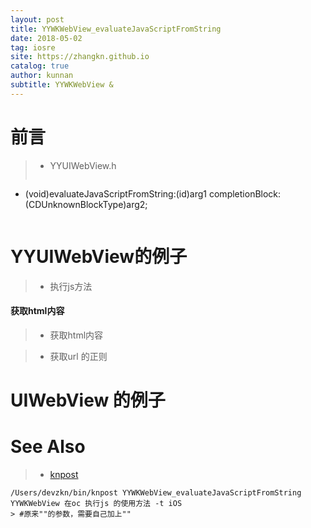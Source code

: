```yaml
---
layout: post
title: YYWKWebView_evaluateJavaScriptFromString
date: 2018-05-02
tag: iosre
site: https://zhangkn.github.io
catalog: true
author: kunnan
subtitle: YYWKWebView & 
---
```


# 前言


>* YYUIWebView.h
>
>```
- (void)evaluateJavaScriptFromString:(id)arg1 completionBlock:(CDUnknownBlockType)arg2;
>```

# YYUIWebView的例子


>* 执行js方法
><script src="https://gist.github.com/zhangkn/5b2a0994c064b79d4d2ceec8d1a4e13a.js"></script>

####  获取html内容

>* 获取html内容
><script src="https://gist.github.com/zhangkn/44615635ba9e0f8da899636dfee6d89a.js"></script>


>* 获取url 的正则
><script src="https://gist.github.com/zhangkn/bf22f38864d0dafbf2ba656ac875c773.js"></script>
>


# UIWebView 的例子

<script src="https://gist.github.com/zhangkn/cb676bf5f1abebc604a1f38a2d11fa92.js"></script>




# See Also 

>* [knpost](https://github.com/zhangkn/KNBin/blob/master/knpost) 
>
```
/Users/devzkn/bin/knpost YYWKWebView_evaluateJavaScriptFromString YYWKWebView 在oc 执行js 的使用方法 -t iOS
> #原来""的参数，需要自己加上""
```

